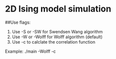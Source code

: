 # 2D Ising model simulation

##Use flags:  

1. Use -S or -SW for Swendsen Wang algorithm
2. Use -W or -Wolff for Wolff algorithm (default)
3. Use -c to calclate the correlation function

Example: ./main -Wolff -c
